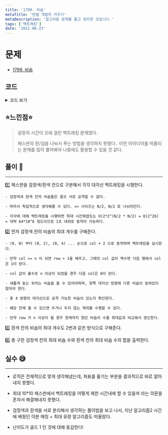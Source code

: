 ```yaml
---
title: '1799. 비숍'
metaTitle: '만렙 개발자 키우기'
metaDescription: '알고리즘 문제를 풀고 정리한 곳입니다.'
tags: ['백트래킹']
date: '2021-06-23'
---
```


# 문제
- [1799. 비숍](https://www.acmicpc.net/problem/1799)

## 코드

<details><summary> 코드 보기 </summary>

``` java
import java.io.BufferedReader;
import java.io.IOException;
import java.io.InputStreamReader;
import java.util.StringTokenizer;

public class Q1799 {
    static int n, dx[] = {-1, -1, 1, 1}, dy[] = {-1, 1, -1, 1};
    static int arr[][], ans[] = new int[2];
    static boolean visited[][];
    public static void main(String[] args) throws IOException {
        init();
        solution();
    }

    private static void solution() {
        dfs(0, 0, 0, 0);
        dfs(0, 1, 0, 1);
        System.out.println(ans[0] + ans[1]);
    }

    private static void dfs(int x, int y, int cnt, int color) {
        if(y >= n){
            x += 1;
            if(y%2 == 0) y = 1;
            else y = 0;
        }
        if(x >= n){
            ans[color] = Math.max(ans[color], cnt);
            return;
        }

        // 현재 칸이 놓을 수 없는 칸이거나 왼-위, 오른-위 대각선에 비숍이 있다면 둘 수 없다.
        if(arr[x][y] == 1 && diagCheck(x, y)){
            visited[x][y] = true;
            dfs(x, y+2, cnt+1, color);
            visited[x][y] = false;
        }
        dfs(x, y+2, cnt, color);
    }

    private static boolean diagCheck(int x, int y) {
        for (int d = 0; d < 4; d++) {
            int nx = x+dx[d], ny = y+dy[d];
            while(isBorder(nx, ny)){
                if(arr[nx][ny] == 1 && visited[nx][ny])
                    return false;
                nx += dx[d]; ny += dy[d];
            }
        }
        return true;
    }

    private static boolean isBorder(int x, int y) {
        return (x >= 0 && x < n && y >= 0 && y < n);
    }

    private static void init() throws IOException {
        BufferedReader br = new BufferedReader(new InputStreamReader(System.in));
        n = stoi(br.readLine());
        arr = new int[n][n];
        visited = new boolean[n][n];
        for (int i = 0; i < n; i++) {
            StringTokenizer st = new StringTokenizer(br.readLine());
            for (int j = 0; j < n; j++) {
                arr[i][j] = stoi(st.nextToken());
            }
        }
    }

    private static int stoi(String str) {
        return Integer.parseInt(str);
    }
}
```
</details>

## ⭐️느낀점⭐️
> 굉장히 시간이 오래 걸린 백트래킹 문제였다.
> 
> 체스판의 흰/검을 나눠서 푸는 방법을 생각하지 못했다.. 이런 아이디어를 떠올리는 문제를 많이 풀어봐야 나중에도 활용할 수 있을 것 같다.
>  

## 풀이 📣
<hr/>

1️⃣ 체스판을 검정색/흰색 칸으로 구분해서 각각 대각선 백트래킹을 시행한다.

    - 검정색과 흰색 칸의 비숍들은 결코 서로 공격할 수 없다.

    - 따라서 독립적으로 생각해줄 수 있다. => 사이즈는 N/2, N/2 로 나뉘어진다.

    - 각각에 대해 백트래킹을 시행하면 최대 시간복잡도는 O(2*2^(N/2 * N/2) = O(2^26) = 대략 64*10^6 정도이므로 1초 내외로 동작이 가능하다. 


2️⃣ 먼저 검정색 칸의 비숍의 최대 개수를 구해준다.

    - (0, 0) 부터 (0, 2), (0, 4) ... 순으로 col + 2 으로 동작하며 백트래킹을 실시한다. 

    - 만약 col >= n 이 되면 row + 1을 해주고, 그때의 col 값이 짝수면 다음 행에서 col 은 1이 된다.

    - col 값이 홀수로 n 이상이 되었을 경우 다음 col은 0이 된다.

    - 새롭게 놓는 위치는 비숍을 둘 수 있어야하며, 양쪽 대각선 방향에 다른 비숍이 놓여있지 않아야 한다.

    - 총 4 방향의 대각선으로 공격 가능한 비숍이 있는지 확인한다.

    - 해당 칸에 둘 수 있으면 두거나 두지 않는 재귀를 수행할 수 있다.

    - 만약 row 가 n 이상이 될 경우 현재까지 뒀던 비숍의 수를 최대값과 비교해서 갱신한다. 


3️⃣ 흰색 칸의 비숍의 최대 개수도 2번과 같은 방식으로 구해준다.

    
4️⃣ 총 구한 검정색 칸의 최대 비숍 수와 흰색 칸의 최대 비숍 수의 합을 출력한다.


## 실수 😅
<hr/>

- 로직은 전체적으로 맞게 생각해냈는데, 좌표를 옮기는 부분을 결과적으로 바로 알아내지 못했다.


- 최대 10*10 체스판에서 백트래킹을 어떻게 제한 시간내에 할 수 있을까 라는 의문을 혼자서 해결해내지 못했다.


- 검정색과 흰색을 서로 분리해서 생각하는 풀이법을 보고 나서, 지난 알고리즘2 시간에 배웠던 이분 매칭 + 최대 유량 알고리즘도 떠올랐다.


- 난이도가 골드 1 인 것에 대해 동감한다!
